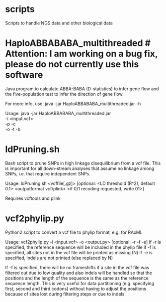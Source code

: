 # scripts
Scripts to handle NGS data and other biological data

# HaploABBABABA_multithreaded # Attention: I am working on a bug fix, please do not currently use this software
Java program to calculate ABBA-BABA (D-statistics) to infer gene flow and the five-population test to infer the direction of gene flow. 

For more info, use: java -jar HaploABBABABA_multithreaded.jar -h

Usage: java -jar HaploABBABABA_multithreaded.jar \
         -i <input.vcf> \
         -p <populations file> -c <file with combinations to test> \
         -o <output name> -t <n threads> -b <n bootstraps>


# ldPruning.sh
Bash script to prune SNPs in high linkage disequilibrium from a vcf file. This is important for all down-stream analyses that assume no linkage among SNPs, i.e. that require independent SNPs. 

Usage: ldPruning.sh <vcffile[.gz]> [optional: <LD threshold (R^2), default 0.1> <outputformat vcf/plink> <if 0/1 recoding requested, write 01>]

Requires vcftools and plink


# vcf2phylip.py
Python2 script to convert a vcf file to phylip format, e.g. for RAxML

Usage: vcf2phylip.py -i <input.vcf> -o <output.py> [optional: -r -f -e]
        if -r is specified, the reference sequence will be included in the phylip file
        if -f is specified, all sites not in the vcf file will be printed as missing (N)
        if -e is specified, indels are not printed (else replaced by N)

If -f is specified, there will be no frameshifts if a site in the vcf file was filtered out due to low quality and also indels will be handled so that the positions and the length of the sequence is the same as the reference sequence length. This is very useful for data partitioning (e.g. specifying first, second and third codons) without having to adjust the positions because of sites lost during filtering steps or due to indels.


